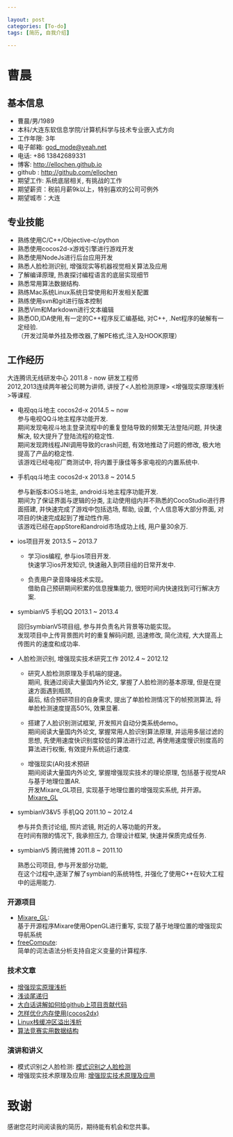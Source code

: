 ```yaml
---

layout: post
categories: [To-do]
tags: [简历, 自我介绍]

---
```


曹晨  
===============
## 基本信息

* 曹晨/男/1989  
* 本科/大连东软信息学院/计算机科学与技术专业嵌入式方向  
* 工作年限: 3年  
* 电子邮箱: <god_mode@yeah.net>  
* 电话: +86 13842689331  
* 博客: <http://ellochen.github.io>  
* github : <http://github.com/ellochen>  
* 期望工作: 系统底层相关, 有挑战的工作
* 期望薪资：税前月薪9k以上，特别喜欢的公司可例外  
* 期望城市：大连  

## 专业技能

* 熟练使用C/C++/Objective-c/python  
* 熟悉使用cocos2d-x游戏引擎进行游戏开发  
* 熟悉使用NodeJs进行后台应用开发  
* 熟悉人脸检测识别, 增强现实等机器视觉相关算法及应用  
* 了解编译原理, 热衷探讨编程语言的底层实现细节  
* 熟悉常用算法数据结构.  
* 熟练Mac系统Linux系统日常使用和开发相关配置  
* 熟练使用svn和git进行版本控制  
* 熟悉Vim和Markdown进行文本编辑  
* 熟悉OD,IDA使用,有一定的C++程序反汇编基础, 对C++, .Net程序的破解有一定经验.  
（开发过简单外挂及修改器,了解PE格式,注入及HOOK原理）  

## 工作经历  

大连腾讯无线研发中心  2011.8 - now 研发工程师  
2012,2013连续两年被公司聘为讲师, 讲授了<人脸检测原理> <增强现实原理浅析>等课程.  

* 电视qq斗地主 cocos2d-x 2014.5 ~ now  
  参与电视QQ斗地主程序功能开发.   
  期间发现电视斗地主登录流程中的重复登陆导致的频繁无法登陆问题, 并快速解决, 较大提升了登陆流程的稳定性.  
  期间发现跨线程JNI调用导致的crash问题, 有效地推动了问题的修改, 极大地提高了产品的稳定性.  
  该游戏已经电视厂商测试中, 将内置于康佳等多家电视的内置系统中.  

* 手机qq斗地主 cocos2d-x 2013.8 ~ 2014.5  
  
  参与新版本iOS斗地主, android斗地主程序功能开发.  
  期间为了保证界面与逻辑的分类, 主动使用组内并不熟悉的CocoStudio进行界面搭建, 
  并快速完成了游戏中包括选场, 帮助, 设置, 个人信息等大部分界面, 对项目的快速完成起到了推动性作用.  
  该游戏已经在appStore和android市场成功上线, 用户量30余万.  

* ios项目开发 2013.5 ~ 2013.7  

  - 学习ios编程, 参与ios项目开发.  
  快速学习ios开发知识, 快速融入到项目组的日常开发中.  

  - 负责用户录音降噪技术实现。  
  借助自己预研期间积累的信息搜集能力, 很短时间内快速找到可行解决方案.  
  
* symbianV5 手机QQ 2013.1 ~ 2013.4  
  
  回归symbianV5项目组, 参与并负责名片背景等功能实现。  
  发现项目中上传背景图片时的重复解码问题, 迅速修改, 简化流程, 大大提高上传图片的速度和成功率.  

* 人脸检测识别, 增强现实技术研究工作  2012.4 ~ 2012.12  

  - 研究人脸检测原理及手机端的提速。  
  期间, 我通过阅读大量国内外论文, 掌握了人脸检测的基本原理, 但是在提速方面遇到瓶颈,  
  最后, 结合预研项目的自身需求, 提出了单脸检测情况下的帧预测算法, 将单脸检测速度提高50%, 效果显著.  
  
  - 搭建了人脸识别测试框架, 开发照片自动分类系统demo。  
  期间阅读大量国内外论文, 掌握常用人脸识别算法原理, 并运用多层过滤的思想, 
  先使用速度快识别度较低的算法进行过滤, 再使用速度慢识别度高的算法进行权衡, 有效提升系统运行速度.  
  
  - 增强现实(AR)技术预研  
  期间阅读大量国内外论文, 掌握增强现实技术的理论原理, 包括基于视觉AR与基于地理位置AR.  
  开发Mixare_GL项目, 实现基于地理位置的增强现实系统, 并开源。[Mixare_GL](https://github.com/ellochen/Mixare_GL)

* symbianV3&V5 手机QQ 2011.10 ~ 2012.4  
  
  参与并负责讨论组, 照片滤镜, 附近的人等功能的开发。  
  在时间有限的情况下, 我承担压力, 合理设计框架, 快速并保质完成任务.  

* symbianV5 腾讯微博  2011.8 ~ 2011.10  
  
  熟悉公司项目, 参与开发部分功能,  
  在这个过程中,逐渐了解了symbian的系统特性, 并强化了使用C++在较大工程中的运用能力.  

### 开源项目
 
 - [Mixare_GL](https://github.com/ellochen/Mixare_GL):  
   基于开源程序Mixare使用OpenGL进行重写, 实现了基于地理位置的增强现实导航系统  
 - [freeCompute](https://github.com/ellochen/freeCompute):  
   简单的词法语法分析支持自定义变量的计算程序.  

### 技术文章

- [增强现实原理浅析](http://ellochen.github.io/2012/12/增强现实原理浅析/)  
- [浅谈尾递归](http://ellochen.github.io/2013/02/浅谈尾递归/)  
- [大白话讲解如何给github上项目贡献代码](http://ellochen.github.io/2013/03/大白话讲解如何给github上项目贡献代码/)  
- [怎样优化内存使用(cocos2dx)](http://t.cn/Rhikzdj)  
- [Linux栈缓冲区溢出浅析](http://ellochen.github.io/2014/01/Linux栈缓冲区溢出浅析/)  
- [算法竞赛实用数据结构](http://ellochen.github.io/2014/01/算法竞赛实用数据结构/)  

### 演讲和讲义

- 模式识别之人脸检测: [模式识别之人脸检测](http://t.cn/RhiFAHJ)  
- 增强现实技术原理及应用: [增强现实技术原理及应用](http://t.cn/RhiF7op)   

# 致谢
感谢您花时间阅读我的简历，期待能有机会和您共事。
